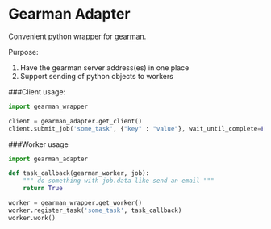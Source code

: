 Gearman Adapter
===============

Convenient python wrapper for [gearman](http://gearman.org).

Purpose:

1. Have the gearman server address(es) in one place
2. Support sending of python objects to workers


###Client usage:

```py
import gearman_wrapper

client = gearman_adapter.get_client()
client.submit_job('some_task', {"key" : "value"}, wait_until_complete=False)
```

###Worker usage

```py
import gearman_adapter

def task_callback(gearman_worker, job):
    """ do something with job.data like send an email """
    return True

worker = gearman_wrapper.get_worker()
worker.register_task('some_task', task_callback)
worker.work()
```
